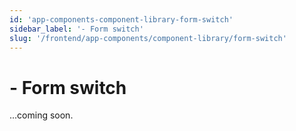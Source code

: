 ```yaml
---
id: 'app-components-component-library-form-switch'
sidebar_label: '- Form switch'
slug: '/frontend/app-components/component-library/form-switch'
---
```


# - Form switch

...coming soon.
